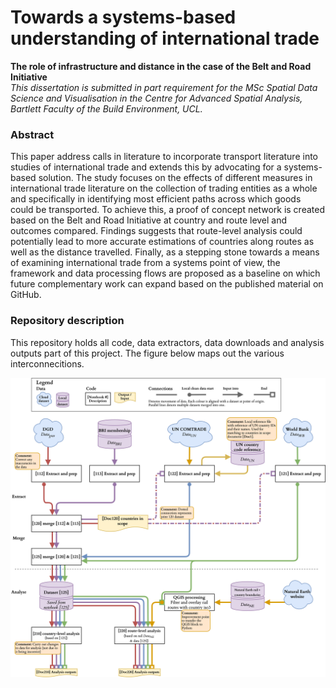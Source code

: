 # Towards a systems-based understanding of international trade
**The role of infrastructure and distance in the case of the Belt and Road Initiative**<br>
_This dissertation is submitted in part requirement for the MSc Spatial Data Science and Visualisation in the Centre for Advanced Spatial Analysis, Bartlett Faculty of the Build Environment, UCL._


### Abstract
This paper address calls in literature to incorporate transport literature into studies of international trade and extends this by advocating for a systems-based solution. The study focuses on the effects of different measures in international trade literature on the collection of trading entities as a whole and specifically in identifying most efficient paths across which goods could be transported. To achieve this, a proof of concept network is created based on the Belt and Road Initiative at country and route level and outcomes compared.
Findings suggests that route-level analysis could potentially lead to more accurate estimations of countries along routes as well as the distance travelled.
Finally, as a stepping stone towards a means of examining international trade from a systems point of view, the framework and data processing flows are proposed as a baseline on which future complementary work can expand based on the published material on GitHub.

### Repository description
This repository holds all code, data extractors, data downloads and analysis outputs part of this project. The figure below maps out the various interconnecitions.

![Process_sketch](./Write_up_graphics/Dissertation_data_flow.png)
